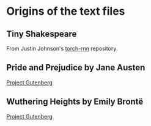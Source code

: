 
# Origins of the text files

## Tiny Shakespeare
From Justin Johnson's [torch-rnn](https://github.com/jcjohnson/torch-rnn/blob/master/data/tiny-shakespeare.txt) repository.

## Pride and Prejudice by Jane Austen
[Project Gutenberg](http://www.gutenberg.org/ebooks/42671)

## Wuthering Heights by Emily Brontë
[Project Gutenberg](http://www.gutenberg.org/ebooks/768)
